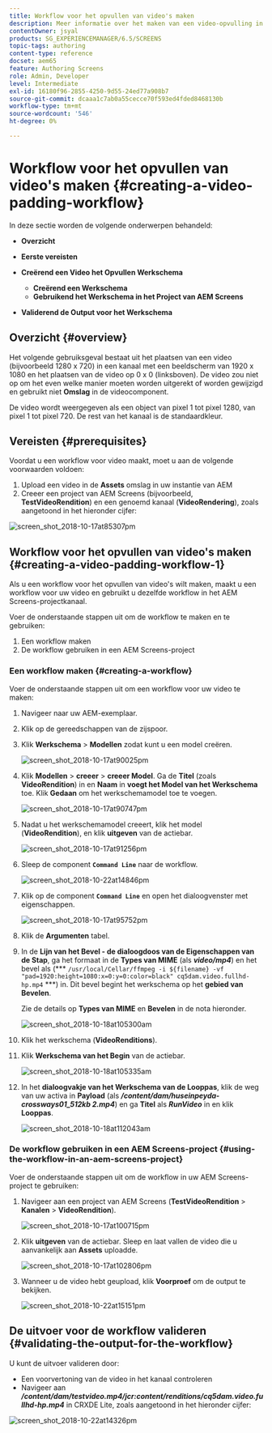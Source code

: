 ```yaml
---
title: Workflow voor het opvullen van video's maken
description: Meer informatie over het maken van een video-opvulling in de workflow voor uw elementen.
contentOwner: jsyal
products: SG_EXPERIENCEMANAGER/6.5/SCREENS
topic-tags: authoring
content-type: reference
docset: aem65
feature: Authoring Screens
role: Admin, Developer
level: Intermediate
exl-id: 16180f96-2855-4250-9d55-24ed77a908b7
source-git-commit: dcaaa1c7ab0a55cecce70f593ed4fded8468130b
workflow-type: tm+mt
source-wordcount: '546'
ht-degree: 0%

---
```


# Workflow voor het opvullen van video&#39;s maken {#creating-a-video-padding-workflow}

In deze sectie worden de volgende onderwerpen behandeld:

* **Overzicht**
* **Eerste vereisten**
* **Creërend een Video het Opvullen Werkschema**
   * **Creërend een Werkschema**
   * **Gebruikend het Werkschema in het Project van AEM Screens**

* **Validerend de Output voor het Werkschema**

## Overzicht {#overview}

Het volgende gebruiksgeval bestaat uit het plaatsen van een video (bijvoorbeeld 1280 x 720) in een kanaal met een beeldscherm van 1920 x 1080 en het plaatsen van de video op 0 x 0 (linksboven). De video zou niet op om het even welke manier moeten worden uitgerekt of worden gewijzigd en gebruikt niet **Omslag** in de videocomponent.

De video wordt weergegeven als een object van pixel 1 tot pixel 1280, van pixel 1 tot pixel 720. De rest van het kanaal is de standaardkleur.

## Vereisten {#prerequisites}

Voordat u een workflow voor video maakt, moet u aan de volgende voorwaarden voldoen:

1. Upload een video in de **Assets** omslag in uw instantie van AEM
1. Creeer een project van AEM Screens (bijvoorbeeld, **TestVideoRendition**) en een genoemd kanaal (**VideoRendering**), zoals aangetoond in het hieronder cijfer:

![ screen_shot_2018-10-17at85307pm ](assets/screen_shot_2018-10-17at85307pm.png)

## Workflow voor het opvullen van video&#39;s maken {#creating-a-video-padding-workflow-1}

Als u een workflow voor het opvullen van video&#39;s wilt maken, maakt u een workflow voor uw video en gebruikt u dezelfde workflow in het AEM Screens-projectkanaal.

Voer de onderstaande stappen uit om de workflow te maken en te gebruiken:

1. Een workflow maken
1. De workflow gebruiken in een AEM Screens-project

### Een workflow maken {#creating-a-workflow}

Voer de onderstaande stappen uit om een workflow voor uw video te maken:

1. Navigeer naar uw AEM-exemplaar.
1. Klik op de gereedschappen van de zijspoor.
1. Klik **Werkschema** > **Modellen** zodat kunt u een model creëren.

   ![ screen_shot_2018-10-17at90025pm ](assets/screen_shot_2018-10-17at90025pm.png)

1. Klik **Modellen** > **creeer** > **creeer Model**. Ga de **Titel** (zoals **VideoRendition**) in en **Naam** in **voegt het Model van het Werkschema** toe. Klik **Gedaan** om het werkschemamodel toe te voegen.

   ![ screen_shot_2018-10-17at90747pm ](assets/screen_shot_2018-10-17at90747pm.png)

1. Nadat u het werkschemamodel creeert, klik het model (**VideoRendition**), en klik **uitgeven** van de actiebar.

   ![ screen_shot_2018-10-17at91256pm ](assets/screen_shot_2018-10-17at91256pm.png)

1. Sleep de component **`Command Line`** naar de workflow.

   ![ screen_shot_2018-10-22at14846pm ](assets/screen_shot_2018-10-22at14846pm.png)

1. Klik op de component **`Command Line`** en open het dialoogvenster met eigenschappen.

   ![ screen_shot_2018-10-17at95752pm ](assets/screen_shot_2018-10-17at95752pm.png)

1. Klik de **Argumenten** tabel.
1. In de **Lijn van het Bevel - de dialoogdoos van de Eigenschappen van de Stap**, ga het formaat in de **Types van MIME** (als ***video/mp4***) en het bevel als (*** `/usr/local/Cellar/ffmpeg -i ${filename} -vf "pad=1920:height=1080:x=0:y=0:color=black" cq5dam.video.fullhd-hp.mp4` ***) in. Dit bevel begint het werkschema op het **gebied van Bevelen**.

   Zie de details op **Types van MIME** en **Bevelen** in de nota hieronder.

   ![ screen_shot_2018-10-18at105300am ](assets/screen_shot_2018-10-18at105300am.png)

1. Klik het werkschema (**VideoRenditions**).
1. Klik **Werkschema van het Begin** van de actiebar.

   ![ screen_shot_2018-10-18at105335am ](assets/screen_shot_2018-10-18at105335am.png)

1. In het **dialoogvakje van het Werkschema van de Looppas**, klik de weg van uw activa in **Payload** (als ***/content/dam/huseinpeyda-crossways01_512kb 2.mp4***) en ga **Titel** als ***RunVideo*** in en klik **Looppas**.

   ![ screen_shot_2018-10-18at112043am ](assets/screen_shot_2018-10-18at112043am.png)

### De workflow gebruiken in een AEM Screens-project {#using-the-workflow-in-an-aem-screens-project}

Voer de onderstaande stappen uit om de workflow in uw AEM Screens-project te gebruiken:

1. Navigeer aan een project van AEM Screens (**TestVideoRendition** > **Kanalen** > **VideoRendition**).

   ![ screen_shot_2018-10-17at100715pm ](assets/screen_shot_2018-10-17at100715pm.png)

1. Klik **uitgeven** van de actiebar. Sleep en laat vallen de video die u aanvankelijk aan **Assets** uploadde.

   ![ screen_shot_2018-10-17at102806pm ](assets/screen_shot_2018-10-17at102806pm.png)

1. Wanneer u de video hebt geupload, klik **Voorproef** om de output te bekijken.

   ![ screen_shot_2018-10-22at15151pm ](assets/screen_shot_2018-10-22at15151pm.png)

## De uitvoer voor de workflow valideren {#validating-the-output-for-the-workflow}

U kunt de uitvoer valideren door:

* Een voorvertoning van de video in het kanaal controleren
* Navigeer aan ***/content/dam/testvideo.mp4/jcr:content/renditions/cq5dam.video.fullhd-hp.mp4*** in CRXDE Lite, zoals aangetoond in het hieronder cijfer:

![ screen_shot_2018-10-22at14326pm ](assets/screen_shot_2018-10-22at14326pm.png)
